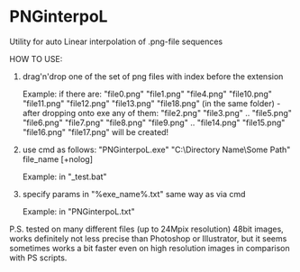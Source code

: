 # PNGinterpoL
Utility for auto Linear interpolation of .png-file sequences

HOW TO USE:

1) drag'n'drop one of the set of png files with index before the extension

    Example:
   if there are: "file0.png" "file1.png" "file4.png" "file10.png" "file11.png" "file12.png" "file13.png" "file18.png"
   (in the same folder) - after dropping onto exe any of them:
   "file2.png" "file3.png" .. "file5.png" "file6.png" "file7.png" "file8.png" "file9.png" .. "file14.png" "file15.png" "file16.png" "file17.png" will be created!

2) use cmd as follows: "PNGinterpoL.exe" "C:\Directory Name\Some Path" file_name [+nolog]

    Example: in "_test.bat"

3) specify params in "%exe_name%.txt" same way as via cmd

    Example: in "PNGinterpoL.txt"

  
P.S. tested on many different files (up to 24Mpix resolution) 48bit images, works definitely not less precise than Photoshop or Illustrator, but it seems sometimes works a bit faster even on high resolution images in comparison with PS scripts.
